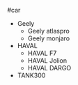#car 
- Geely
	- Geely atlaspro
	- Geely monjaro
- HAVAL
	- HAVAL F7
	- HAVAL Jolion
	- HAVAL DARGO
- TANK300
